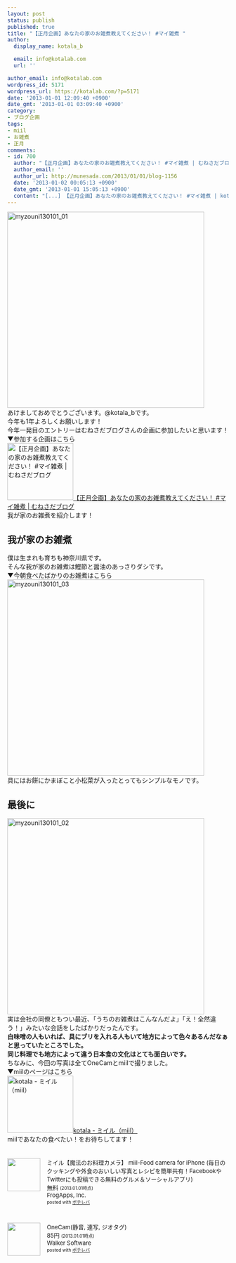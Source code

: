 ```yaml
---
layout: post
status: publish
published: true
title: "【正月企画】あなたの家のお雑煮教えてください！ #マイ雑煮 "
author:
  display_name: kotala_b

  email: info@kotalab.com
  url: ''

author_email: info@kotalab.com
wordpress_id: 5171
wordpress_url: https://kotalab.com/?p=5171
date: '2013-01-01 12:09:40 +0900'
date_gmt: '2013-01-01 03:09:40 +0900'
category:
- ブログ企画
tags:
- miil
- お雑煮
- 正月
comments:
- id: 700
  author: "【正月企画】あなたの家のお雑煮教えてください！ #マイ雑煮 | むねさだブログ"
  author_email: ''
  author_url: http://munesada.com/2013/01/01/blog-1156
  date: '2013-01-02 00:05:13 +0900'
  date_gmt: '2013-01-01 15:05:13 +0900'
  content: "[...] 【正月企画】あなたの家のお雑煮教えてください！ #マイ雑煮 | kotala&#8217;s... [...]"
---
```

<p><a href="https://kotalab.com/wp-content/uploads/myzouni130101_01.jpg" target="_blank"><img src="https://kotalab.com/wp-content/uploads/myzouni130101_01-448x447.jpg" alt="myzouni130101_01" width="448" height="447" class="alignnone size-large wp-image-5174" /></a><br />
あけましておめでとうございます。@kotala_bです。<br />
今年も1年よろしくお願いします！<br />
今年一発目のエントリーはむねさだブログさんの企画に参加したいと思います！<br />
▼参加する企画はこちら<br />
<a href="http://munesada.com/2013/01/01/blog-1156" target="_blank"><img  class="alignleft" src="https://capture.heartrails.com/150x130?http://munesada.com/2013/01/01/blog-1156" alt="【正月企画】あなたの家のお雑煮教えてください！ #マイ雑煮 | むねさだブログ" width="150" height="130" /></a><a href="http://munesada.com/2013/01/01/blog-1156" target="_blank">【正月企画】あなたの家のお雑煮教えてください！ #マイ雑煮 | むねさだブログ</a><a href="https://b.hatena.ne.jp/entry/http://munesada.com/2013/01/01/blog-1156" target="_blank"><img border="0" src="https://b.hatena.ne.jp/entry/image/http://munesada.com/2013/01/01/blog-1156" alt="" /></a><br style="clear:both;" />我が家のお雑煮を紹介します！<br />
<!--more--></p>
<h2>我が家のお雑煮</h2>
<p>僕は生まれも育ちも神奈川県です。<br />
そんな我が家のお雑煮は鰹節と醤油のあっさりダシです。<br />
▼今朝食べたばかりのお雑煮はこちら<br />
<a href="https://kotalab.com/wp-content/uploads/myzouni130101_03.jpg" target="_blank"><img src="https://kotalab.com/wp-content/uploads/myzouni130101_03-448x447.jpg" alt="myzouni130101_03" width="448" height="447" class="alignnone size-large wp-image-5172" /></a><br />
具にはお餅にかまぼこと小松菜が入ったとってもシンプルなモノです。</p>
<h2>最後に</h2>
<p><a href="https://kotalab.com/wp-content/uploads/myzouni130101_02.jpg" target="_blank"><img src="https://kotalab.com/wp-content/uploads/myzouni130101_02-448x447.jpg" alt="myzouni130101_02" width="448" height="447" class="alignnone size-large wp-image-5173" /></a><br />
実は会社の同僚ともつい最近、「うちのお雑煮はこんなんだよ」「え！全然違う！」みたいな会話をしたばかりだったんです。<br />
<strong>白味噌の人もいれば、具にブリを入れる人もいて地方によって色々あるんだなぁと思っていたところでした。<br />
同じ料理でも地方によって違う日本食の文化はとても面白いです。</strong><br />
ちなみに、今回の写真は全てOneCamとmiilで撮りました。<br />
▼miilのページはこちら<br />
<a href="https://miil.me/u/kotala" target="_blank"><img  class="alignleft" src="https://capture.heartrails.com/150x130?https://miil.me/u/kotala" alt="kotala - ミイル（miil）" width="150" height="130" /></a><a href="https://miil.me/u/kotala" target="_blank">kotala - ミイル（miil）</a><a href="https://b.hatena.ne.jp/entry/https://miil.me/u/kotala" target="_blank"><img border="0" src="https://b.hatena.ne.jp/entry/image/https://miil.me/u/kotala" alt="" /></a><br style="clear:both;" />miilであなたの食べたい！をお待ちしてます！</p>
<div class="pochireba" style="text-align:left;font-size:small;padding:20px 0;/zoom: 1;overflow: hidden;"><span class="removed_link" title="click.linksynergy.com/fs-bin/click?id=d2yYUp776R4&amp;subid=&amp;offerid=94348.1&amp;type=3&amp;tmpid=3910&amp;RD_PARM1=https%253A%252F%252Fitunes.apple.com%252Fjp%252Fapp%252Fmiiru-mo-fanoo-liao-likamera%252Fid472973118%253Fmt%253D8%2526uo%253D4"><img src="http://a779.phobos.apple.com/us/r1000/070/Purple/v4/9c/70/13/9c70139c-ccaa-81f8-332a-df77c70ba03e/temp..tohgiehs.jpg" width="75" height="75" style="float:left;margin:0 15px 0 0;" class="pochi_img" ></span>
<div class="pochi_info" style="text-align:left;/zoom: 1;overflow: hidden;">
<div class="pochi_name"><span class="removed_link" title="click.linksynergy.com/fs-bin/click?id=d2yYUp776R4&amp;subid=&amp;offerid=94348.1&amp;type=3&amp;tmpid=3910&amp;RD_PARM1=https%253A%252F%252Fitunes.apple.com%252Fjp%252Fapp%252Fmiiru-mo-fanoo-liao-likamera%252Fid472973118%253Fmt%253D8%2526uo%253D4">ミイル【魔法のお料理カメラ】 miil-Food camera for iPhone (毎日のクッキングや外食のおいしい写真とレシピを簡単共有！FacebookやTwitterにも投稿できる無料のグルメ＆ソーシャルアプリ)</span></div>
<div class="pochi_price" style="display:inline;">無料</div>
<div class="pochi_time" style="font-size:x-small;display:inline;">(2013.01.01時点)</div>
<div class="pochi_seller"><span class="removed_link" title="click.linksynergy.com/fs-bin/click?id=d2yYUp776R4&amp;subid=&amp;offerid=94348.1&amp;type=3&amp;tmpid=3910&amp;RD_PARM1=https%253A%252F%252Fitunes.apple.com%252Fjp%252Fartist%252Ffrogapps-inc.%252Fid472973121%253Fuo%253D4">FrogApps, Inc.</span></div>
<div class="pochi_post" style="font-size:x-small;">posted with <a href="https://pochireba.com">ポチレバ</a></div>
</div>
<div class="pochireba-footer" style="clear: left"></div>
</div>
<div class="pochireba" style="text-align:left;font-size:small;padding:20px 0;/zoom: 1;overflow: hidden;"><span class="removed_link" title="click.linksynergy.com/fs-bin/click?id=d2yYUp776R4&amp;subid=&amp;offerid=94348.1&amp;type=3&amp;tmpid=3910&amp;RD_PARM1=https%253A%252F%252Fitunes.apple.com%252Fjp%252Fapp%252Fonecam-jing-yin-lian-xie-jiotagu%252Fid422845617%253Fmt%253D8%2526uo%253D4"><img src="http://a1259.phobos.apple.com/us/r1000/071/Purple/v4/d5/31/58/d531587f-4c17-5b5b-b1cd-217408287d32/mzl.jiweahjz.png" width="75" height="75" style="float:left;margin:0 15px 0 0;" class="pochi_img" ></span>
<div class="pochi_info" style="text-align:left;/zoom: 1;overflow: hidden;">
<div class="pochi_name"><span class="removed_link" title="click.linksynergy.com/fs-bin/click?id=d2yYUp776R4&amp;subid=&amp;offerid=94348.1&amp;type=3&amp;tmpid=3910&amp;RD_PARM1=https%253A%252F%252Fitunes.apple.com%252Fjp%252Fapp%252Fonecam-jing-yin-lian-xie-jiotagu%252Fid422845617%253Fmt%253D8%2526uo%253D4">OneCam(静音, 連写, ジオタグ)</span></div>
<div class="pochi_price" style="display:inline;">85円</div>
<div class="pochi_time" style="font-size:x-small;display:inline;">(2013.01.01時点)</div>
<div class="pochi_seller"><span class="removed_link" title="click.linksynergy.com/fs-bin/click?id=d2yYUp776R4&amp;subid=&amp;offerid=94348.1&amp;type=3&amp;tmpid=3910&amp;RD_PARM1=https%253A%252F%252Fitunes.apple.com%252Fjp%252Fartist%252Fwalker-software%252Fid298222163%253Fuo%253D4">Walker Software</span></div>
<div class="pochi_post" style="font-size:x-small;">posted with <a href="https://pochireba.com">ポチレバ</a></div>
</div>
<div class="pochireba-footer" style="clear: left"></div>
</div>
